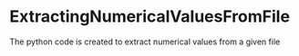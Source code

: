 # ExtractingNumericalValuesFromFile
The python code is created to extract numerical values from a given file
